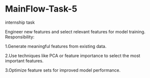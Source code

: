 # MainFlow-Task-5
internship task

Engineer new features and select relevant
features for model training.
Responsibility:

1.Generate meaningful features from existing
data.

2.Use techniques like PCA or feature
importance to select the most important
features.

3.Optimize feature sets for improved model
performance.
